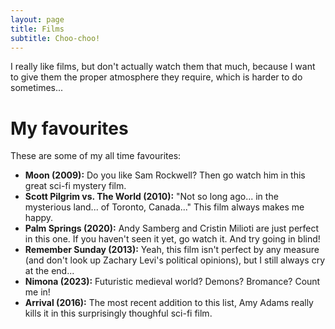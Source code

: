 ```yaml
---
layout: page
title: Films
subtitle: Choo-choo!
---
```

I really like films, but don't actually watch them that much, because I want to give them the proper atmosphere they require, which is harder to do sometimes...

# My favourites
These are some of my all time favourites:
 - **Moon (2009):** Do you like Sam Rockwell? Then go watch him in this great sci-fi mystery film.
 - **Scott Pilgrim vs. The World (2010):** "Not so long ago... in the mysterious land... of Toronto, Canada..." This film always makes me happy.
 - **Palm Springs (2020):** Andy Samberg and Cristin Milioti are just perfect in this one. If you haven't seen it yet, go watch it. And try going in blind!
 - **Remember Sunday (2013):** Yeah, this film isn't perfect by any measure (and don't look up Zachary Levi's political opinions), but I still always cry at the end...
 - **Nimona (2023):** Futuristic medieval world? Demons? Bromance? Count me in!
 - **Arrival (2016):** The most recent addition to this list, Amy Adams really kills it in this surprisingly thoughful sci-fi film.
